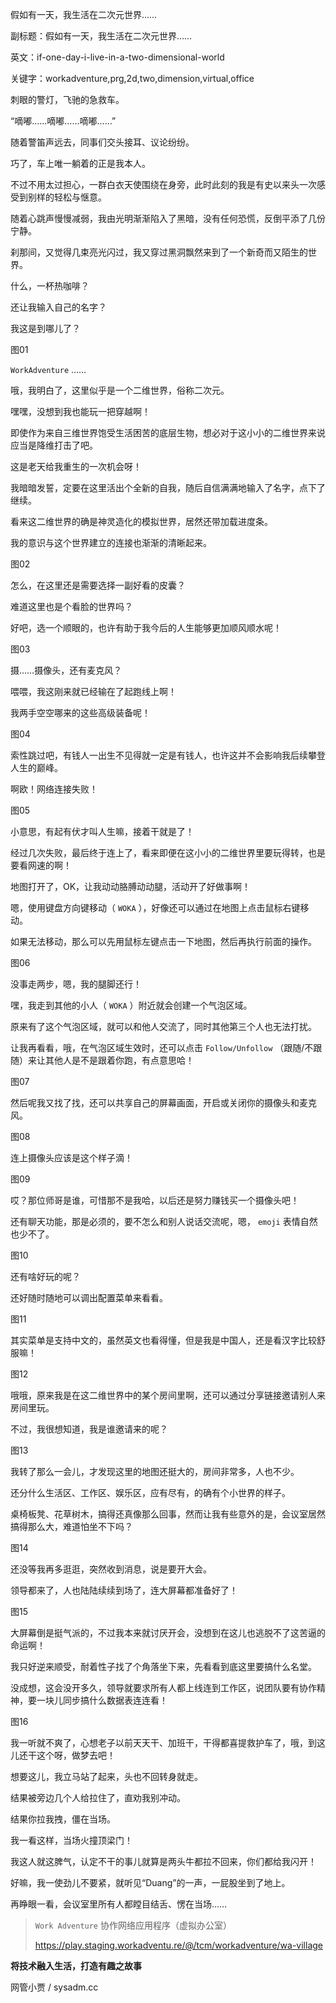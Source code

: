 假如有一天，我生活在二次元世界……

副标题：假如有一天，我生活在二次元世界……

英文：if-one-day-i-live-in-a-two-dimensional-world

关键字：workadventure,prg,2d,two,dimension,virtual,office



刺眼的警灯，飞驰的急救车。

“嘀嘟……嘀嘟……嘀嘟……”

随着警笛声远去，同事们交头接耳、议论纷纷。



巧了，车上唯一躺着的正是我本人。

不过不用太过担心，一群白衣天使围绕在身旁，此时此刻的我是有史以来头一次感受到别样的轻松与惬意。

随着心跳声慢慢减弱，我由光明渐渐陷入了黑暗，没有任何恐慌，反倒平添了几份宁静。

刹那间，又觉得几束亮光闪过，我又穿过黑洞飘然来到了一个新奇而又陌生的世界。



什么，一杯热咖啡？

还让我输入自己的名字？

我这是到哪儿了？

图01



`WorkAdventure` ……

哦，我明白了，这里似乎是一个二维世界，俗称二次元。

嘿嘿，没想到我也能玩一把穿越啊！

即使作为来自三维世界饱受生活困苦的底层生物，想必对于这小小的二维世界来说应当是降维打击了吧。

这是老天给我重生的一次机会呀！

我暗暗发誓，定要在这里活出个全新的自我，随后自信满满地输入了名字，点下了继续。



看来这二维世界的确是神灵造化的模拟世界，居然还带加载进度条。

我的意识与这个世界建立的连接也渐渐的清晰起来。

图02



怎么，在这里还是需要选择一副好看的皮囊？

难道这里也是个看脸的世界吗？

好吧，选一个顺眼的，也许有助于我今后的人生能够更加顺风顺水呢！

图03



摄……摄像头，还有麦克风？

喂喂，我这刚来就已经输在了起跑线上啊！

我两手空空哪来的这些高级装备呢！

图04



索性跳过吧，有钱人一出生不见得就一定是有钱人，也许这并不会影响我后续攀登人生的巅峰。

啊欧！网络连接失败！

图05



小意思，有起有伏才叫人生嘛，接着干就是了！

经过几次失败，最后终于连上了，看来即便在这小小的二维世界里要玩得转，也是要看网速的啊！



地图打开了，OK，让我动动胳膊动动腿，活动开了好做事啊！

嗯，使用键盘方向键移动（ `WOKA` ），好像还可以通过在地图上点击鼠标右键移动。

如果无法移动，那么可以先用鼠标左键点击一下地图，然后再执行前面的操作。

图06



没事走两步，嗯，我的腿脚还行！

嘿，我走到其他的小人（ `WOKA` ）附近就会创建一个气泡区域。

原来有了这个气泡区域，就可以和他人交流了，同时其他第三个人也无法打扰。

让我再看看，哦，在气泡区域生效时，还可以点击 `Follow/Unfollow` （跟随/不跟随）来让其他人是不是跟着你跑，有点意思哈！

图07



然后呢我又找了找，还可以共享自己的屏幕画面，开启或关闭你的摄像头和麦克风。

图08



连上摄像头应该是这个样子滴！

图09



哎？那位师哥是谁，可惜那不是我哈，以后还是努力赚钱买一个摄像头吧！

还有聊天功能，那是必须的，要不怎么和别人说话交流呢，嗯， `emoji` 表情自然也少不了。

图10



还有啥好玩的呢？

还好随时随地可以调出配置菜单来看看。

图11



其实菜单是支持中文的，虽然英文也看得懂，但是我是中国人，还是看汉字比较舒服嘛！

图12



哦哦，原来我是在这二维世界中的某个房间里啊，还可以通过分享链接邀请别人来房间里玩。

不过，我很想知道，我是谁邀请来的呢？

图13



我转了那么一会儿，才发现这里的地图还挺大的，房间非常多，人也不少。

还分什么生活区、工作区、娱乐区，应有尽有，的确有个小世界的样子。

桌椅板凳、花草树木，搞得还真像那么回事，然而让我有些意外的是，会议室居然搞得那么大，难道怕坐不下吗？

图14



还没等我再多逛逛，突然收到消息，说是要开大会。

领导都来了，人也陆陆续续到场了，连大屏幕都准备好了！

图15



大屏幕倒是挺气派的，不过我本来就讨厌开会，没想到在这儿也逃脱不了这苦逼的命运啊！

我只好逆来顺受，耐着性子找了个角落坐下来，先看看到底这里要搞什么名堂。

没成想，这会没开多久，领导就要求所有人都上线连到工作区，说团队要有协作精神，要一块儿同步搞什么数据表连连看！

图16



我一听就不爽了，心想老子以前天天干、加班干，干得都喜提救护车了，哦，到这儿还干这个呀，做梦去吧！

想要这儿，我立马站了起来，头也不回转身就走。

结果被旁边几个人给拉住了，直劝我别冲动。

结果你拉我拽，僵在当场。

我一看这样，当场火撞顶梁门！

我这人就这脾气，认定不干的事儿就算是两头牛都拉不回来，你们都给我闪开！

好嘛，我一使劲儿不要紧，就听见“Duang”的一声，一屁股坐到了地上。

再睁眼一看，会议室里所有人都瞠目结舌、愣在当场……



> `Work Adventure` 协作网络应用程序（虚拟办公室）
>
> https://play.staging.workadventu.re/@/tcm/workadventure/wa-village





**将技术融入生活，打造有趣之故事**

网管小贾 / sysadm.cc
